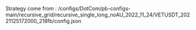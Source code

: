 Strategy come from : /configs/DotCom/pb-configs-main/recursive_grid/recursive_single_long_noAU_2022_11_24/VETUSDT_20221125172000_218fb/config.json